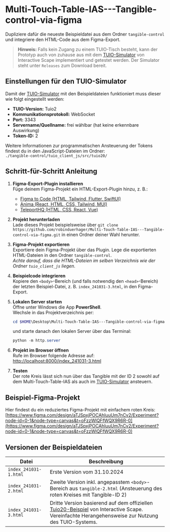 # Multi-Touch-Table-IAS---Tangible-control-via-figma

Dupliziere dafür die neueste Beispieldatei aus dem Ordner `tangible-control` und integriere den HTML-Code aus dem Figma-Export.

> **Hinweis:** Falls kein Zugang zu einem TUIO-Tisch besteht, kann der Prototyp auch von zuhause aus mit dem [TUIO-Simulator](https://github.com/InteractiveScapeGmbH/tuio-simulator) von Interactive Scape implementiert und getestet werden. Der Simulator steht unter `Releases` zum Download bereit.

## Einstellungen für den TUIO-Simulator
Damit der [TUIO-Simulator](https://github.com/InteractiveScapeGmbH/tuio-simulator) mit den Beispieldateien funktioniert muss dieser wie folgt eingestellt werden:

- **TUIO-Version:** Tuio2  
- **Kommunikationsprotokoll:** WebSocket  
- **Port:** 3343  
- **Servername/Quellname:** frei wählbar (hat keine erkennbare Auswirkung)  
- **Token-ID:** 2  

Weitere Informationen zur programmatischen Ansteuerung der Tokens findest du in den JavaScript-Dateien im Ordner:  
`./tangible-control/tuio_client_js/src/tuio20/`

## Schritt-für-Schritt Anleitung
1. **Figma-Export-Plugin installieren**  
   Füge deinem Figma-Projekt ein HTML-Export-Plugin hinzu, z. B.:  
   - [Figma to Code (HTML, Tailwind, Flutter, SwiftUI)](https://www.figma.com/community/plugin/842128343887142055/figma-to-code-html-tailwind-flutter-swiftui)  
   - [Anima (React, HTML, CSS, Tailwind, MUI)](https://www.figma.com/community/plugin/857346721138427857/anima-figma-to-code-react-html-css-tailwind-mui-devmode-inspect-react-html-vue-css)  
   - [TeleportHQ (HTML, CSS, React, Vue)](https://www.figma.com/community/plugin/992726161890204477/teleporthq-figma-to-code-export-html-css-react-vue)  

2. **Projekt herunterladen**  
   Lade dieses Projekt beispielsweise über `git clone https://github.com/robinduerhager/Multi-Touch-Table-IAS---Tangible-control-via-figma.git` in einen Ordner deiner Wahl herunter.

3. **Figma-Projekt exportieren**  
   Exportiere dein Figma-Projekt über das Plugin. Lege die exportierten HTML-Dateien in den Ordner `tangible-control`.  
   _Achte darauf, dass die HTML-Dateien im selben Verzeichnis wie der Ordner `tuio_client_js` liegen._

4. **Beispielcode integrieren**  
   Kopiere den `<body>`-Bereich (und falls notwendig den `<head>`-Bereich) der letzten Beispiel-Datei, z. B. `index_241031-3.html`, in den Figma-Export.

5. **Lokalen Server starten**  
   Öffne unter Windows die App **PowerShell**.  
   Wechsle in das Projektverzeichnis per:  
   ```powershell
   cd $HOME\Desktop\Multi-Touch-Table-IAS---Tangible-control-via-figma\tangible-control
   ```
   und starte danach den lokalen Server über das Terminal:
   ```powershell
   python -m http.server
   ```

6. **Projekt im Browser öffnen**  
   Rufe im Browser folgende Adresse auf: [http://localhost:8000/index_241031-3.html](http://localhost:8000/index_241031-3.html)

7. **Testen**  
   Der rote Kreis lässt sich nun über das Tangible mit der ID 2 sowohl auf dem Multi-Touch-Table-IAS als auch im [TUIO-Simulator](https://github.com/InteractiveScapeGmbH/tuio-simulator) ansteuern.

## Beispiel-Figma-Projekt
Hier findest du ein reduziertes Figma-Projekt mit einfachem roten Kreis:
[https://www.figma.com/design/aTJSpxjPOCAhIuuUm7nCv2/Experiment?node-id=0-1&node-type=canvas&t=oFzzWlQFfWQX9R6R-0](https://www.figma.com/design/aTJSpxjPOCAhIuuUm7nCv2/Experiment?node-id=0-1&node-type=canvas&t=oFzzWlQFfWQX9R6R-0)

## Versionen der Beispieldateien
| Datei                 | Beschreibung                                                                                                                                                                                                                             |
| --------------------- | ---------------------------------------------------------------------------------------------------------------------------------------------------------------------------------------------------------------------------------------- |
| `index_241031-1.html` | Erste Version vom 31.10.2024                                                                                                                                                                                                             |
| `index_241031-2.html` | Zweite Version inkl. angepasstem `<body>`-Bereich aus `tangible-2.html` (Ansteuerung des roten Kreises mit Tangible-ID 2)                                                                                                                |
| `index_241031-3.html` | Dritte Version basierend auf dem offiziellen [Tuio20-Beispiel](https://github.com/InteractiveScapeGmbH/tuio_client_js/blob/main/examples/tuio20.html) von Interactive Scape. Vereinfachte Herangehensweise zur Nutzung des TUIO-Systems. |
